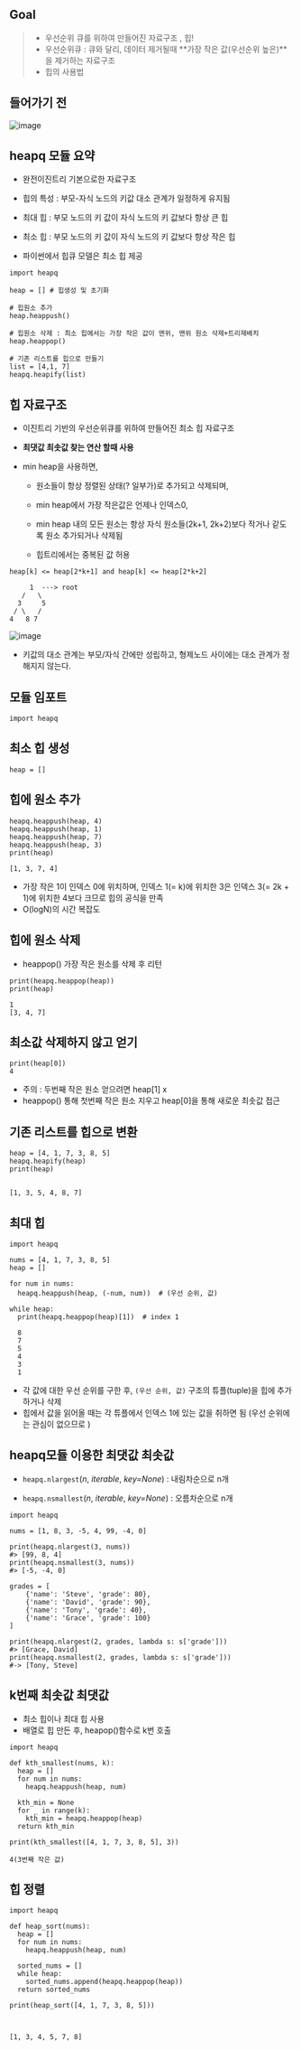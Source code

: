 ## Goal

> - 우선순위 큐를 위하여 만들어진 자료구조 , 힙!
> - 우선순위큐 : 큐와 달리, 데이터 제거될때 **가장 작은 값(우선순위 높은)**을 제거하는 자료구조
> - 힙의 사용법

## 들어가기 전

![image](https://user-images.githubusercontent.com/38436013/112562262-49009180-8e1a-11eb-990e-7156861906e6.png)

## heapq 모듈 요약

- 완전이진트리 기본으로한 자료구조
- 힙의 특성 : 부모-자식 노드의 키값 대소 관계가 일정하게 유지됨
- 최대 힙 : 부모 노드의 키 값이 자식 노드의 키 값보다 항상 큰 힙
- 최소 힙 : 부모 노드의 키 값이 자식 노드의 키 값보다 항상 작은 힙


- 파이썬에서 힙큐 모델은 최소 힙 제공
~~~
import heapq

heap = [] # 힙생성 및 초기화

# 힙원소 추가 
heap.heappush() 

# 힙원소 삭제 : 최소 힙에서는 가장 작은 값이 맨위, 맨위 원소 삭제+트리재배치
heap.heappop()

# 기존 리스트를 힙으로 만들기
list = [4,1, 7]
heapq.heapify(list)
~~~

## 힙 자료구조

- 이진트리 기반의 우선순위큐를 위하여 만들어진 최소 힙 자료구조

- **최댓값 최솟값 찾는 연산 할때 사용**

- min heap을 사용하면, 

  - 원소들이 항상 정렬된 상태(? 일부가)로 추가되고 삭제되며, 
  - min heap에서 가장 작은값은 언제나 인덱스0, 
  - min heap 내의 모든 원소는 항상 자식 원소들(2k+1, 2k+2)보다 작거나 같도록 원소 추가되거나 삭제됨

  - 힙트리에서는 중복된 값 허용

~~~
heap[k] <= heap[2*k+1] and heap[k] <= heap[2*k+2]

     1  ---> root
   /   \
  3     5
 / \   /
4   8 7
~~~

![image](https://user-images.githubusercontent.com/38436013/110625229-83dfb400-81e2-11eb-8333-5441e236916f.png)

-  키값의 대소 관계는 부모/자식 간에만 성립하고, 형제노드 사이에는 대소 관계가 정해지지 않는다.

## 모듈 임포트

~~~
import heapq
~~~

## 최소 힙 생성

~~~
heap = []
~~~

## 힙에 원소 추가

~~~
heapq.heappush(heap, 4)
heapq.heappush(heap, 1)
heapq.heappush(heap, 7)
heapq.heappush(heap, 3)
print(heap)

[1, 3, 7, 4]
~~~

- 가장 작은 1이 인덱스 0에 위치하며, 인덱스 1(= k)에 위치한 3은 인덱스 3(= 2k + 1)에 위치한 4보다 크므로 힙의 공식을 만족
- O(logN)의 시간 복잡도

## 힙에 원소 삭제

- heappop() 가장 작은 원소를 삭제 후 리턴

~~~
print(heapq.heappop(heap))
print(heap)

1
[3, 4, 7]
~~~

## 최소값 삭제하지 않고 얻기

~~~
print(heap[0])
4
~~~

- 주의 : 두번째 작은 원소 얻으려면 heap[1] x
- heappop() 통해 첫번째 작은 원소 지우고 heap[0]을 통해 새로운 최솟값 접근


## 기존 리스트를 힙으로 변환

~~~
heap = [4, 1, 7, 3, 8, 5]
heapq.heapify(heap)
print(heap)


[1, 3, 5, 4, 8, 7]
~~~

## 최대 힙

~~~
import heapq

nums = [4, 1, 7, 3, 8, 5]
heap = []

for num in nums:
  heapq.heappush(heap, (-num, num))  # (우선 순위, 값)

while heap:
  print(heapq.heappop(heap)[1])  # index 1
  
  8
  7
  5
  4
  3
  1
~~~

- 각 값에 대한 우선 순위를 구한 후, `(우선 순위, 값)` 구조의 튜플(tuple)을 힙에 추가하거나 삭제
- 힙에서 값을 읽어올 때는 각 튜플에서 인덱스 1에 있는 값을 취하면 됨 (우선 순위에는 관심이 없으므로 )

## heapq모듈 이용한 최댓값 최솟값

- `heapq.nlargest`(*n*, *iterable*, *key=None*)  : 내림차순으로 n개

- `heapq.nsmallest`(*n*, *iterable*, *key=None*) : 오름차순으로 n개

  

~~~
import heapq

nums = [1, 8, 3, -5, 4, 99, -4, 0]

print(heapq.nlargest(3, nums)) 
#> [99, 8, 4]
print(heapq.nsmallest(3, nums))
#> [-5, -4, 0]
~~~

~~~
grades = [
    {'name': 'Steve', 'grade': 80},
    {'name': 'David', 'grade': 90},
    {'name': 'Tony', 'grade': 40},
    {'name': 'Grace', 'grade': 100}
]

print(heapq.nlargest(2, grades, lambda s: s['grade'])) 
#> [Grace, David]
print(heapq.nsmallest(2, grades, lambda s: s['grade'])) 
#-> [Tony, Steve]
~~~



## k번째 최솟값 최댓값

- 최소 힙이나 최대 힙 사용
- 배열로 힙 만든 후, heapop()함수로 k번 호출

~~~
import heapq

def kth_smallest(nums, k):
  heap = []
  for num in nums:
    heapq.heappush(heap, num)

  kth_min = None
  for _ in range(k):
    kth_min = heapq.heappop(heap)
  return kth_min

print(kth_smallest([4, 1, 7, 3, 8, 5], 3))

4(3번째 작은 값)
~~~

## 힙 정렬

~~~
import heapq

def heap_sort(nums):
  heap = []
  for num in nums:
    heapq.heappush(heap, num)
  
  sorted_nums = []
  while heap:
    sorted_nums.append(heapq.heappop(heap))
  return sorted_nums

print(heap_sort([4, 1, 7, 3, 8, 5]))



[1, 3, 4, 5, 7, 8]
~~~











